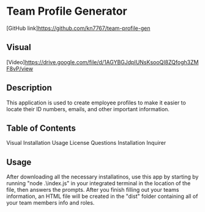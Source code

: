 # Team Profile Generator
[GitHub link]https://github.com/kn7767/team-profile-gen

## Visual
[Video]https://drive.google.com/file/d/1AGYBGJdpIUNsKsooQI8ZQfogh3ZMF8vP/view

## Description
This application is used to create employee profiles to make it easier to locate their ID numbers, emails, and other important information.

## Table of Contents
Visual
Installation
Usage
License
Questions
Installation
Inquirer

## Usage
After downloading all the necessary installatinos, use this app by starting by running "node .\index.js" in your integrated terminal in the location of the file, then answers the prompts. After you finish filling out your teams information, an HTML file will be created in the "dist" folder containing all of your team members info and roles.
